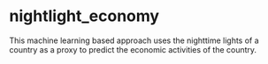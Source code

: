 # nightlight_economy
This machine learning based approach uses the nighttime lights of a country as a proxy to predict the economic activities of the country.

